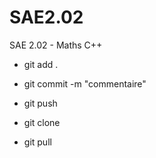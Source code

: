 # SAE2.02

SAE 2.02 - Maths C++

* git add .
* git commit -m "commentaire"
* git push

* git clone <lien>
* git pull
